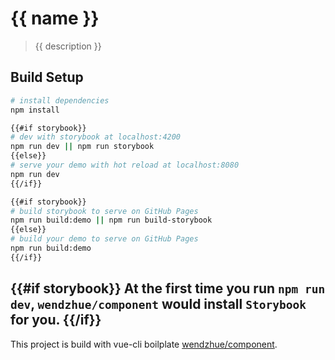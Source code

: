 # {{ name }}

> {{ description }}

## Build Setup

```sh
# install dependencies
npm install

{{#if storybook}}
# dev with storybook at localhost:4200
npm run dev || npm run storybook
{{else}}
# serve your demo with hot reload at localhost:8080
npm run dev
{{/if}}

{{#if storybook}}
# build storybook to serve on GitHub Pages
npm run build:demo || npm run build-storybook
{{else}}
# build your demo to serve on GitHub Pages
npm run build:demo
{{/if}}
```

{{#if storybook}}
At the first time you run `npm run dev`, `wendzhue/component` would install `Storybook` for you.
{{/if}}
---

This project is build with vue-cli boilplate [wendzhue/component](https://github.com/wendzhue/component).
